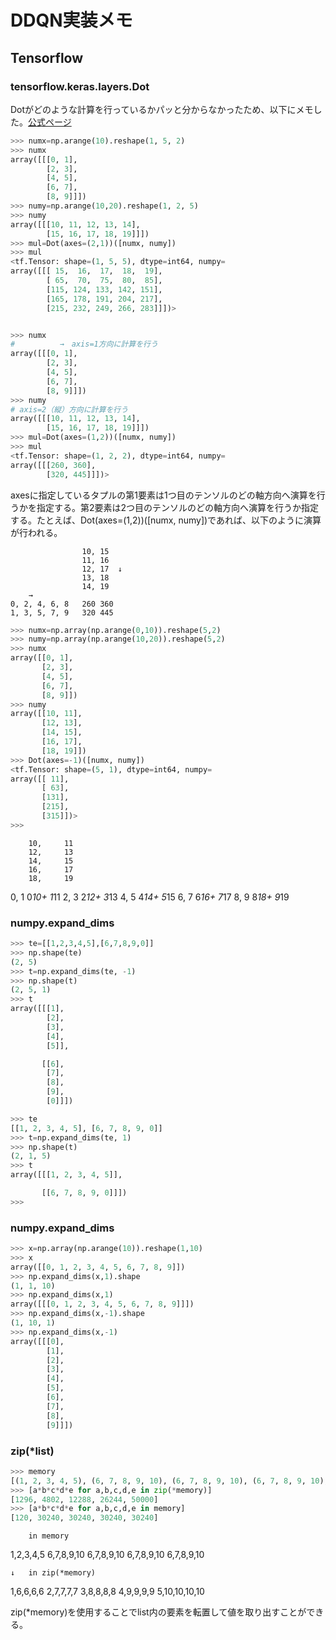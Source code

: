 # DDQN実装メモ

## Tensorflow

### tensorflow.keras.layers.Dot

Dotがどのような計算を行っているかパッと分からなかったため、以下にメモした。[公式ページ](https://www.tensorflow.org/api_docs/python/tf/keras/layers/Dot)

```python
>>> numx=np.arange(10).reshape(1, 5, 2)
>>> numx
array([[[0, 1],
        [2, 3],
        [4, 5],
        [6, 7],
        [8, 9]]])
>>> numy=np.arange(10,20).reshape(1, 2, 5)
>>> numy
array([[[10, 11, 12, 13, 14],
        [15, 16, 17, 18, 19]]])
>>> mul=Dot(axes=(2,1))([numx, numy])
>>> mul
<tf.Tensor: shape=(1, 5, 5), dtype=int64, numpy=
array([[[ 15,  16,  17,  18,  19],
        [ 65,  70,  75,  80,  85],
        [115, 124, 133, 142, 151],
        [165, 178, 191, 204, 217],
        [215, 232, 249, 266, 283]]])>


>>> numx
#          →　axis=1方向に計算を行う
array([[[0, 1],
        [2, 3],
        [4, 5],
        [6, 7],
        [8, 9]]])
>>> numy
# axis=2（縦）方向に計算を行う
array([[[10, 11, 12, 13, 14],
        [15, 16, 17, 18, 19]]])
>>> mul=Dot(axes=(1,2))([numx, numy])
>>> mul
<tf.Tensor: shape=(1, 2, 2), dtype=int64, numpy=
array([[[260, 360],
        [320, 445]]])>
```
axesに指定しているタプルの第1要素は1つ目のテンソルのどの軸方向へ演算を行うかを指定する。第2要素は2つ目のテンソルのどの軸方向へ演算を行うか指定する。たとえば、Dot(axes=(1,2))([numx, numy])であれば、以下のように演算が行われる。

                    10, 15
                    11, 16
                    12, 17  ↓
                    13, 18
                    14, 19
        →
    0, 2, 4, 6, 8   260 360
    1, 3, 5, 7, 9   320 445

```python
>>> numx=np.array(np.arange(0,10)).reshape(5,2)
>>> numy=np.array(np.arange(10,20)).reshape(5,2)
>>> numx
array([[0, 1],
       [2, 3],
       [4, 5],
       [6, 7],
       [8, 9]])
>>> numy
array([[10, 11],
       [12, 13],
       [14, 15],
       [16, 17],
       [18, 19]])
>>> Dot(axes=-1)([numx, numy])
<tf.Tensor: shape=(5, 1), dtype=int64, numpy=
array([[ 11],
       [ 63],
       [131],
       [215],
       [315]])>
>>>
```

        10,     11
        12,     13
        14,     15
        16,     17
        18,     19

0, 1    0*10+   1*11
2, 3    2*12+   3*13
4, 5    4*14+   5*15
6, 7    6*16+   7*17
8, 9    8*18+   9*19

### numpy.expand_dims

```python
>>> te=[[1,2,3,4,5],[6,7,8,9,0]]
>>> np.shape(te)
(2, 5)
>>> t=np.expand_dims(te, -1)
>>> np.shape(t)
(2, 5, 1)
>>> t
array([[[1],
        [2],
        [3],
        [4],
        [5]],

       [[6],
        [7],
        [8],
        [9],
        [0]]])

>>> te
[[1, 2, 3, 4, 5], [6, 7, 8, 9, 0]]
>>> t=np.expand_dims(te, 1)
>>> np.shape(t)
(2, 1, 5)
>>> t
array([[[1, 2, 3, 4, 5]],

       [[6, 7, 8, 9, 0]]])
>>>
```

### numpy.expand_dims

```python
>>> x=np.array(np.arange(10)).reshape(1,10)
>>> x
array([[0, 1, 2, 3, 4, 5, 6, 7, 8, 9]])
>>> np.expand_dims(x,1).shape
(1, 1, 10)
>>> np.expand_dims(x,1)
array([[[0, 1, 2, 3, 4, 5, 6, 7, 8, 9]]])
>>> np.expand_dims(x,-1).shape
(1, 10, 1)
>>> np.expand_dims(x,-1)
array([[[0],
        [1],
        [2],
        [3],
        [4],
        [5],
        [6],
        [7],
        [8],
        [9]]])
```

### zip(*list)

```python
>>> memory
[(1, 2, 3, 4, 5), (6, 7, 8, 9, 10), (6, 7, 8, 9, 10), (6, 7, 8, 9, 10), (6, 7, 8, 9, 10)]
>>> [a*b*c*d*e for a,b,c,d,e in zip(*memory)]
[1296, 4802, 12288, 26244, 50000]
>>> [a*b*c*d*e for a,b,c,d,e in memory]
[120, 30240, 30240, 30240, 30240]
```

        in memory

1,2,3,4,5
6,7,8,9,10
6,7,8,9,10
6,7,8,9,10
6,7,8,9,10

    ↓   in zip(*memory)

1,6,6,6,6
2,7,7,7,7
3,8,8,8,8
4,9,9,9,9
5,10,10,10,10

zip(*memory)を使用することでlist内の要素を転置して値を取り出すことができる。